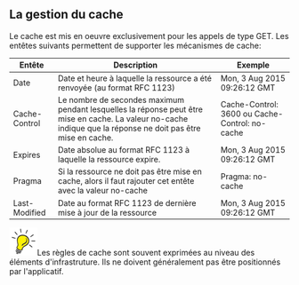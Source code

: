 ## La gestion du cache

Le cache est mis en oeuvre exclusivement pour les appels de type GET. Les entêtes suivants permettent de supporter les mécanismes de cache:

| Entête | Description | Exemple |
| -- | -- | -- |
| Date | Date et heure à laquelle la ressource a été renvoyée (au format RFC 1123) | Mon, 3 Aug 2015 09:26:12 GMT |
| Cache-Control | Le nombre de secondes maximum pendant lesquelles la réponse peut être mise en cache. La valeur no-cache indique que la réponse ne doit pas être mise en cache. | Cache-Control: 3600 ou Cache-Control: no-cache |
| Expires | Date absolue au format RFC 1123 à laquelle la ressource expire.  | Mon, 3 Aug 2015 09:26:12 GMT |
| Pragma | Si la ressource ne doit pas être mise en cache, alors il faut rajouter cet entête avec la valeur no-cache | Pragma: no-cache |
| Last-Modified | Date au format  RFC 1123 de dernière mise à jour de la ressource | Mon, 3 Aug 2015 09:26:12 GMT |


![Tip](lightbulb1.png)Les règles de cache sont souvent exprimées au niveau des éléments d'infrastruture. Ils ne doivent généralement pas être positionnés par l'applicatif.